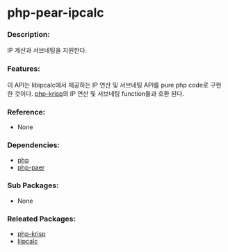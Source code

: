 # php-pear-ipcalc

### Description:

 IP 계산과 서브네팅을 지원한다.

### Features:

 이 API는 libipcalc에서 제공하는 IP 연산 및 서브네팅 API를 pure php code로 구현한 것이다. [php-krisp](pkg-core-krisp.md)의 IP 연산 및 서브네팅 function들과 호환 된다.

### Reference:
* None

### Dependencies:
* [php](pkg-base-php.md)
* [php-paer](pkg-base-php-pear.md)

### Sub Packages:
* None

### Releated Packages:
* [php-krisp](pkg-core-php-krisp.md)
* [liipcalc](pkg-core-libipcacl.md)
